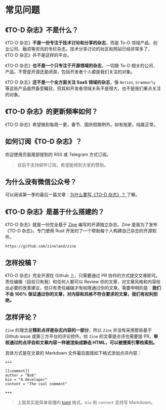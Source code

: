 <h1 class="text-center">常见问题</h1>

## 《TO-D 杂志》不是什么？

《TO-D 杂志》**不是一份专注于技术讨论和分享的杂志**，而是 To-D 领域产品、创业公司、融资等资讯的专栏杂志。技术分享讨论的社区和网站已经非常多了，《TO-D 杂志》并不是这样的平台。

《TO-D 杂志》**也不是一个只专注于开源领域的杂志**，一切跟 To-D 相关的公司、产品，不管是开源还是闭源，包括开发者个人都是我们关注的对象。

《TO-D 杂志》**还不是一个全方面关注 SaaS 领域的杂志**，像 `Notion`, `Grammarly` 等这些产品虽然备受瞩目，但其和开发者领域关系不是很大，也不是我们重点关注的对象。

## 《TO-D 杂志》的更新频率如何？

《TO-D 杂志》希望做到每周一更，春节、国庆假期例外。如有拖更，纯属正常。

## 如何订阅《TO-D 杂志》？

欢迎使用页面尾部提到的 RSS 或 Telegram 方式订阅。

> 目前不支持邮件订阅，希望能得到大家的赞助。

## 为什么没有微信公众号？

可以阅读第一季的最后一篇文章：[为什么要写《TO-D 杂志》？
](/s1/why) 了解。

## 《TO-D 杂志》是基于什么搭建的？

《TO-D 杂志》就是一份完全基于 [Zine](https://github.com/zineland/zine) 编写的开源独立杂志。Zine 是我为了发布《TO-D 杂志》，专门使用 Rust 开发的了一个帮助每个人构建自己杂志的开源软件。

```urlpreview
https://github.com/zineland/zine
```

## 怎样投稿？

《TO-D 杂志》完全开源在 Github 上，只需要通过 PR 协作的方式提交文章即可。责任编辑（目前只有我）和任何人都可以 Review 你的文章，对文章风格和内容给出必要的改善建议，但只有责任编辑才有权限通过你的文章。需要申明的是：**我们不会 100% 保证通过你的文章，对内容和风格不符合要求的文章，我们有权利拒绝。**

## 怎样评论？

`Zine` 的理念是**精彩点评是杂志内容的一部分**，所以 `Zine` 并没有采用那些基于 Github issue 或第三方平台的评论控件。给 `Zine` 的文章提点评也需要提 PR，**审核通过的点评会和文章内容一样被渲染成静态 HTML，可以被搜索引擎检索到。**

具体方式是在文章的 Markdown 文件最后面按如下格式添加点评内容：

```
+++

[[comment]]
author = "Bob"
bio = "A developer"
content = "The cool comment"

+++
```

> 上面其实是简单易懂的 [toml](https://toml.io) 格式。`bio` 和 `content` 支持写 Markdown。